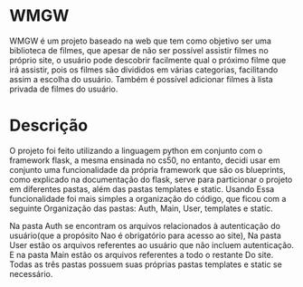 # WMGW
 
WMGW é um projeto baseado na web que tem como objetivo ser uma biblioteca de filmes,
que apesar de não ser possível assistir filmes no próprio site, o usuário pode descobrir
facilmente qual o próximo filme que irá assistir, pois os filmes são divididos em várias
categorias, facilitando assim a escolha do usuário. Também é possível adicionar filmes à 
lista privada de filmes do usuário.

# Descrição

O projeto foi feito utilizando a linguagem python em conjunto com o framework flask, a 
mesma ensinada no cs50, no entanto, decidi usar em conjunto uma funcionalidade da
própria framework que são os blueprints, como explicado na documentação do flask, serve
para particionar o projeto em diferentes pastas, além das pastas templates e static. Usando 
Essa funcionalidade foi mais simples a organização do código, que ficou com a seguinte 
Organização das pastas: Auth, Main, User, templates e static.

Na pasta Auth se encontram os arquivos relacionados à autenticação do usuário(que a propósito
Nao é obrigatório para acesso ao site), Na pasta User estão os arquivos referentes ao usuário 
que não incluem autenticação. E na pasta Main estão os arquivos referentes a todo o restante 
Do site. Todas as três pastas possuem suas próprias pastas templates e static se necessário.
